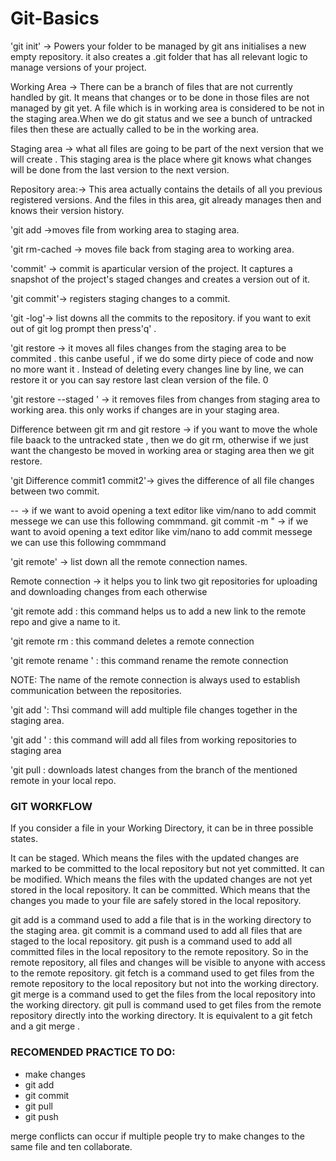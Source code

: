 # Git-Basics

'git init' -> Powers your folder to be managed by git ans initialises a new empty repository.
 it also creates a .git folder that has all relevant logic to manage versions of your project.

Working Area -> There can be a branch of files that are not currently handled by git.
 It means that changes or to be done in those files are not managed by git yet.
 A file which is in working area is considered to be not in the staging area.When we do git status 
and we see a bunch of untracked files then these are actually called  to be in the working area.

Staging area -> what  all files are going to be part of the next version that we will create .
This staging area is the place where git knows what changes will be done from 
 the last version to the next version.

 Repository area:-> This area actually contains the details of all you previous registered versions. 
 And the files in this area, git already manages then and knows their version history.

'git add <files> ->moves file from working area to staging area.

'git rm-cached <files> -> moves file back from staging area to working area.

'commit' -> commit is aparticular version of the project. It captures a snapshot of the project's 
staged changes and creates a version out of it.

'git commit'-> registers staging changes  to a commit.

 'git -log'-> list downs all the commits to the repository.
        if you want to exit out of git log prompt then press'q' .

 'git restore <files> -> it moves all files changes from the staging area to be commited . this canbe useful , if we do 
 some  dirty piece of code and now no more want it . Instead of deleting every changes line by line,
 we can restore it or you can say restore last clean version of the file.         0

'git restore --staged <files> ' ->  it removes files from  changes from staging area to working area.
this only works if changes are in your staging area.

 Difference between git rm and git restore ->  if you want  to move the whole file baack to the untracked state , then we do git rm, 
 otherwise if we just want the changesto be moved in working area or staging area then we git restore.
 

 'git Difference commit1 commit2'-> gives the difference of all file changes between two commit.

-- -> if we want to avoid opening a text editor like vim/nano to  add commit messege we can use this following commmand.
 git commit -m " <your commit messege> -> if we want to avoid opening a text editor 
 like vim/nano to add commit messege we can use this following commmand

 'git remote' ->  list down all the remote connection names.

 Remote connection -> it helps you to link two git repositories for uploading and downloading 
 changes from each otherwise


'git remote add <name of remote>  <link of the  remote> : this command helps us to add a new link
 to the remote repo and give a name to it.

 'git remote rm <name of remote> : this command deletes a remote connection


 'git remote rename <oldname> <newname>' : this command rename the remote connection

 NOTE: The name of the remote connection is always used to establish communication between the repositories.

 'git add <file1> <file2> <file3> ': Thsi command will add multiple file changes together in the staging area.
 
 'git add ' : this command will add all files from working repositories to staging area 
 

 'git pull <remote name> <branch name> : downloads latest changes from the branch of the mentioned remote in your local repo.
 
   ### GIT WORKFLOW
If you consider a file in your Working Directory, it can be in three possible states.

It can be staged. Which means the files with the updated changes are marked to be committed to the local repository but not yet committed.
It can be modified. Which means the files with the updated changes are not yet stored in the local repository.
It can be committed. Which means that the changes you made to your file are safely stored in the local repository.

git add is a command used to add a file that is in the working directory to the staging area.
git commit is a command used to add all files that are staged to the local repository.
git push is a command used to add all committed files in the local repository to the remote repository. So in the remote repository, all files and changes will be visible to anyone with access to the remote repository.
git fetch is a command used to get files from the remote repository to the local repository but not into the working directory.
git merge is a command used to get the files from the local repository into the working directory.
git pull is command used to get files from the remote repository directly into the working directory. It is equivalent to a git fetch and a git merge .

  ### RECOMENDED PRACTICE TO DO:

   - make changes
   - git add <file>
   - git commit
   - git pull
   - git push

   merge conflicts can occur if multiple people  try to make changes to the same file and ten collaborate.


   
